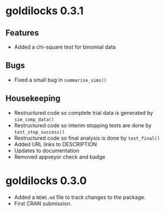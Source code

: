 # goldilocks 0.3.1

## Features

* Added a chi-square test for binomial data

## Bugs

* Fixed a small bug in `summarise_sims()`

## Housekeeping

* Restructured code so complete trial data is generated by `sim_comp_data()`
* Restructured code so interim stopping tests are done by `test_stop_success()`
* Restructured code so final analysis is done by `test_final()`
* Added URL links to DESCRIPTION
* Updates to documentation
* Removed appveyor check and badge

# goldilocks 0.3.0

* Added a `NEWS.md` file to track changes to the package.
* First CRAN submission.
